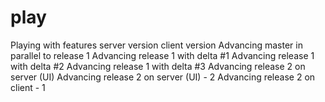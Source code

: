 # play
Playing with features
server version
client version
Advancing master in parallel to release 1
Advancing release 1 with delta #1
Advancing release 1 with delta #2
Advancing release 1 with delta #3
Advancing release 2 on server (UI)
Advancing release 2 on server (UI) - 2
Advancing release 2 on client - 1
